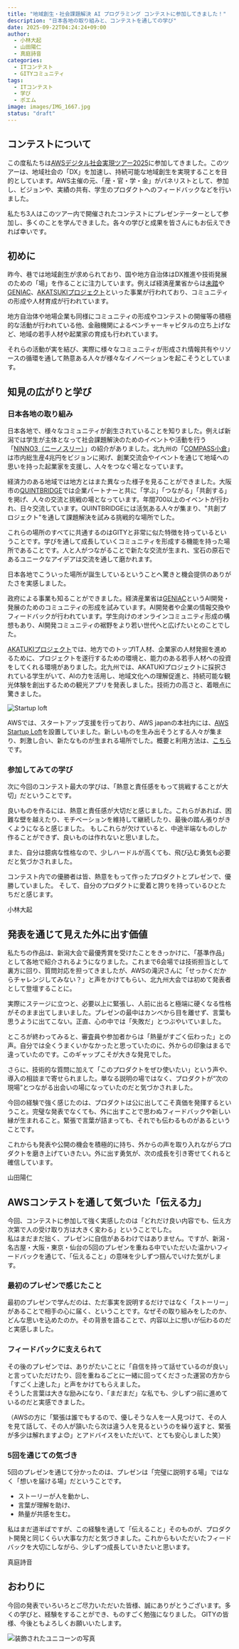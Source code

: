 ```yaml
---
title: "地域創⽣・社会課題解決 AI プログラミング コンテストに参加してきました！"
description: "日本各地の取り組みと、コンテストを通しての学び"
date: 2025-09-22T04:24:24+09:00
author:
  - 小林大起
  - 山田陽仁
  - 真庭詩音
categories: 
  - ITコンテスト
  - GITYコミュニティ
tags:
  - ITコンテスト
  - 学び
  - ポエム
image: images/IMG_1667.jpg
status: "draft"
---
```

## コンテストについて

この度私たちは[AWSデジタル社会実現ツアー2025](https://aws.amazon.com/jp/government-education/worldwide/japan/nationwide-2025/)に参加してきました。このツアーは、地域社会の「DX」を加速し、持続可能な地域創生を実現することを目的としています。AWS主催の元、「産・官・学・金」がパネリストとして、参加し、ビジョンや、実績の共有、学生のプロダクトへのフィードバックなどを行いました。

私たち3人はこのツアー内で開催されたコンテストにプレゼンテーターとして参加し、多くのことを学んできました。各々の学びと成果を皆さんにもお伝えできれば幸いです。

## 初めに

昨今、巷では地域創生が求められており、国や地方自治体はDX推進や技術発展のための「場」を作ることに注力しています。例えば経済産業省からは[未踏](https://www.ipa.go.jp/jinzai/mitou/about.html)や[GENIAC](https://www.meti.go.jp/policy/mono_info_service/geniac/index.html)、[AKATSUKIプロジェクト](https://mitouteki.jp/)といった事業が行われており、コミュニティの形成や人材育成が行われています。

地方自治体や地場企業も同様にコミュニティの形成やコンテストの開催等の積極的な活動が行われている他、金融機関によるベンチャーキャピタルの立ち上げなど、地域の若手人材や起業家の育成も行われています。

それらの活動が実を結び、実際に様々なコミュニティが形成され情報共有やリソースの循環を通して熱意ある人々が様々なイノベーションを起こそうとしています。

## 知見の広がりと学び

### 日本各地の取り組み

日本各地で、様々なコミュニティが創生されていることを知りました。例えば新潟では学生が主体となって社会課題解決のためのイベントや活動を行う「[NINNO3（ニーノスリー）](https://ninno-kaigi.com/)」の紹介がありました。北九州の「[COMPASS小倉](https://compass-kokura.com/)」は市内総生産4兆円をビジョンに掲げ、創業交流会やイベントを通じて地域への思いを持った起業家を支援し、人々をつなぐ場となっています。

経済力のある地域では地方とはまた異なった様子を見ることができました。大阪市の[QUINTBRIDGE](https://www.quintbridge.jp/)では企業パートナーと共に「学ぶ」「つながる」「共創する」を掲げ、人々の交流と挑戦の場となっています。年間700以上のイベントが行われ、日々交流しています。QUINTBRIDGEには活気ある人々が集まり、"共創プロジェクト"を通して課題解決を試みる挑戦的な場所でした。

これらの場所のすべてに共通するのはGITYと非常に似た特徴を持っているということです。学びを通して成長していくコミュニティを形成する機能を持った場所であることです。人と人がつながることで新たな交流が生まれ、宝石の原石であるユニークなアイデアは交流を通して磨かれます。

日本各地でこういった場所が誕生しているということへ驚きと機会提供のありがたさを実感しました。

政府による事業も知ることができました。経済産業省は[GENIAC](https://www.meti.go.jp/policy/mono_info_service/geniac/index.html)というAI開発・発展のためのコミュニティの形成を試みています。AI開発者や企業の情報交換やフィードバックが行われています。学生向けのオンラインコミュニティ形成の構想もあり、AI開発コミュニティの裾野をより若い世代へと広げたいとのことでした。

[AKATUKIプロジェクト](https://www.quintbridge.jp/)では、地方でのトップIT人材、企業家の人材発掘を進めるために、プロジェクトを遂行するための環境と、能力のある若手人材への投資をしてくれる環境がありました。北九州では、AKATUKIプロジェクトに採択されている学生がいて、AIの力を活用し、地域文化への理解促進と、持続可能な観光体験を創出するための観光アプリを発表しました。技術力の高さと、着眼点に驚きました。

![Startup loft](images\IMG_1513.jpg)

AWSでは、スタートアップ支援を行っており、AWS japanの本社内には、[AWS Startup Loft](https://aws.amazon.com/startups/lp/aws-startup-loft-tokyo?lang=ja)を設置していました。新しいものを生み出そうとする人々が集まり、刺激し合い、新たなものが生まれる場所でした。概要と利用方法は、[こちら](https://aws.amazon.com/startups/lp/aws-startup-loft-tokyo?lang=ja)です。

### 参加してみての学び

次に今回のコンテスト最大の学びは、「熱意と責任感をもって挑戦することが大切」だということです。

良いものを作るには、熱意と責任感が大切だと感じました。これらがあれば、困難な壁を越えたり、モチベーションを維持して継続したり、最後の踏ん張りがきくようになると感じました。
もしこれらが欠けていると、中途半端なものしか作ることができず、良いものは作れないと思いました。

また、自分は臆病な性格なので、少しハードルが高くても、飛び込む勇気も必要だと気づかされました。

コンテスト内での優勝者は皆、熱意をもって作ったプロダクトとプレゼンで、優勝していました。
そして、自分のプロダクトに愛着と誇りを持っているひとたちだと感じます。

小林大起

## 発表を通じて見えた**外に出す価値**

私たちの作品は、新潟大会で最優秀賞を受けたことをきっかけに、「基準作品」として各地で紹介されるようになりました。これまで6会場では技術担当として裏方に回り、質問対応を担ってきましたが、AWSの滝沢さんに「せっかくだからチャレンジしてみない？」と声をかけてもらい、北九州大会では初めて発表者として登壇することに。

実際にステージに立つと、必要以上に緊張し、人前に出ると極端に硬くなる性格がそのまま出てしまいました。プレゼンの最中はカンペから目を離せず、言葉も思うように出てこない。正直、心の中では「失敗だ」とつぶやいていました。

ところが終わってみると、審査員や参加者からは「熱量がすごく伝わった」との声。自分では全くうまくいかなかったと思っていたのに、外からの印象はまるで違っていたのです。このギャップこそが大きな発見でした。

さらに、技術的な質問に加えて「このプロダクトをぜひ使いたい」という声や、導入の相談まで寄せられました。単なる説明の場ではなく、プロダクトが“次の現場”とつながる出会いの場になっていたのだと気づかされました。

今回の経験で強く感じたのは、プロダクトは公に出してこそ真価を発揮するということ。完璧な発表でなくても、外に出すことで思わぬフィードバックや新しい縁が生まれること。緊張で言葉が詰まっても、それでも伝わるものがあるということです。

これからも発表や公開の機会を積極的に持ち、外からの声を取り入れながらプロダクトを磨き上げていきたい。外に出す勇気が、次の成長を引き寄せてくれると確信しています。

山田陽仁

## AWSコンテストを通して気づいた「伝える力」

今回、コンテストに参加して強く実感したのは「どれだけ良い内容でも、伝え方次第で人の受け取り方は大きく変わる」ということでした。  
私はまだまだ拙く、プレゼンに自信があるわけではありません。ですが、新潟・名古屋・大阪・東京・仙台の5回のプレゼンを重ねる中でいただいた温かいフィードバックを通じて、「伝えること」の意味を少しずつ掴んでいけた気がします。  

### 最初のプレゼンで感じたこと

最初のプレゼンで学んだのは、ただ事実を説明するだけではなく「ストーリー」があることで相手の心に届く、ということです。なぜその取り組みをしたのか、どんな思いを込めたのか。その背景を語ることで、内容以上に想いが伝わるのだと実感しました。

### フィードバックに支えられて

その後のプレゼンでは、ありがたいことに「自信を持って話せているのが良い」と言っていただけたり、回を重ねるごとに一緒に回ってくださった運営の方から「すごく上達した」と声をかけてもらえました。  
そうした言葉は大きな励みになり、「まだまだ」な私でも、少しずつ前に進めているのだと実感できました。  

（AWSの方に「緊張は誰でもするので、優しそうな人を一人見つけて、その人を見て話して、その人が頷いたら次は違う人を見るというのを繰り返すと、緊張が多少は解れますよ😊」とアドバイスをいただいて、とても安心しました笑）  

### 5回を通じての気づき

5回のプレゼンを通じて分かったのは、プレゼンは「完璧に説明する場」ではなく「想いを届ける場」だということです。

- ストーリーが人を動かし、  
- 言葉が理解を助け、  
- 熱量が共感を生む。  

私はまだ道半ばですが、この経験を通して「伝えること」そのものが、プロダクト開発と同じくらい大事な力だと気づきました。これからもいただいたフィードバックを大切にしながら、少しずつ成長していきたいと思います。

真庭詩音

## おわりに

今回の発表でいろいろとご尽力いただいた皆様、誠にありがとうございます。多くの学びと、経験をすることができ、ものすごく勉強になりました。
GITYの皆様、今後ともよろしくお願いいたします。

![装飾されたユニコーンの写真](images\IMG_1510.jpg)
